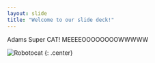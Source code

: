 ```yaml
---
layout: slide
title: "Welcome to our slide deck!"
---
```


Adams Super CAT! MEEEEOOOOOOOOWWWWW

![Robotocat](https://octodex.github.com/images/Robotocat.png)
{: .center}
